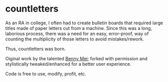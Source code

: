 # countletters
As an RA in college, I often had to create bulletin boards that required large titles made of paper letters cut from a machine. Since this was a long, laborious process, there was a need for an easy, error-proof, way of counting the multiplicity of those letters to avoid mistakes/rework.

Thus, countletters was born.

Oiginal work by the talented [Benny Mei](https://github.com/meibenny); forked with permission and stylistically tweaked/enhanced for a better user experience.

Code is free to use, modify, profit, etc.
